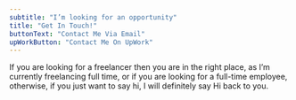 ```yaml
---
subtitle: "I’m looking for an opportunity"
title: "Get In Touch!"
buttonText: "Contact Me Via Email"
upWorkButton: "Contact Me On UpWork"
---
```


If you are looking for a freelancer then you are in the right place, as I’m currently freelancing full time, or if you are looking for a full-time employee, otherwise, if you just want to say hi, I will definitely say Hi back to you.
